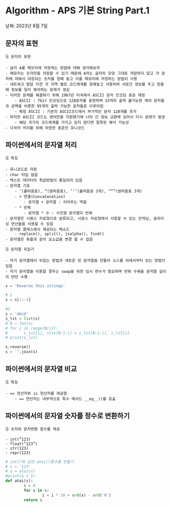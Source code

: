 # Algorithm - APS 기본 String Part.1

날짜: 2023년 8월 7일

## 문자의 표현

<aside>
	
    🗒️ 문자의 표현

    - 글자 A를 메모리에 저장하는 방법에 대해 생각해보자
    - 메모리는 숫자만을 저장할 수 있기 때문에 A라는 글자의 모양 그대로 저장하지 않고 각 문자에 대해서 대응되는 숫자를 정해 놓고 이를 메모리에 저장하는 방법이 사용
    - 네트워크 발달 이전 각 지역 별로 코드체계를 정해놓고 사용하여 서로간 정보를 주고 받을 때 정보를 달리 해석하는 문제가 생김
    - 이러한 문제를 해결하기 위해 1967년 미국에서 ASCII 문자 인코딩 표준 제정
        - ASCII : 7bit 인코딩으로 128문자를 표현하며 33개의 출력 불가능한 제어 문자들과 공백을 비롯한 95개의 출력 가능한 문자들로 이루어짐
        - 확장 ASCII : 기존의 ASCII코드에서 부가적인 문자 128개를 추가
    - 하지만 ASCII 코드는 영어만을 지원했기에 나라 간 정보 교환에 있어서 다시 문제가 발생
        - 해당 국가의 코드체계를 가지고 있지 않다면 잘못된 해석 가능성
    - 다국어 처리를 위해 마련한 표준인 유니코드
</aside>

## 파이썬에서의 문자열 처리

<aside>
	
    🗒️ 특징

    - 유니코드로 저장
    - char 타입 없음
    - 텍스트 데이터의 취급방법이 통일되어 있음
    - 문자열 기호
        - ‘(홑따옴표), “(쌍따옴표), ‘’’(홑따옴표 3개), “””(쌍따옴표 3개)
        - + 연결(Concatenation)
            - 문자열 + 문자열 : 이어주는 역할
        - * 반복
            - 문자열 * 수 : 수만큼 문자열이 반복
    - 문자열은 시퀀스 자료형으로 분류되고, 시퀀스 자료형에서 사용할 수 있는 인덱싱, 슬라이싱 연산들을 사용할 수 있음
    - 문자열 클래스에서 제공되는 메소드
        - replace(), split(), isalpha(), find()
    - 문자열은 튜플과 같이 요소값을 변경 할 수 없음
</aside>

<aside>
	
    🗒️ 문자열 뒤집기

    - 자기 문자열에서 뒤집는 방법과 새로운 빈 문자열을 만들어 소스를 뒤에서부터 읽는 방법이 있음
    - 자기 문자열을 이용할 경우는 swap을 위한 임시 변수가 필요하며 반복 수해을 문자열 길이의 반만 수행
</aside>

```python
s = 'Reverse this strings'

# 1
s = s[::-1]

#2
s = 'abcd'
s_lst = list(s)
# N = len(s)
# for i in range(N//2):
# 		s_lst[i], slst[N-1-i] = s_lst[N-1-i], s_lst[i]
# print(s_lst)

s.reverse()
s = ''.join(s)
```

## 파이썬에서의 문자열 비교

<aside>
	
    🗒️ 특징

    - == 연산자와 is 연산자를 제공함
        - == 연산자는 내부적으로 특수 메서드 __eq__()를 호출
</aside>

## 파이썬에서의 문자열 숫자를 정수로 변환하기

<aside>
	
    🗒️ 숫자와 문자변환 함수를 제공

    - int(”123)
    - float(”123”)
    - str(123)
    - repr(123)
</aside>

```python
# int()와 같은 atoi()함수를 만들기
# s = '123'
# a = atoi(s)
#print(a + 1)
def atoi(s):
		i = 0
		for x in s:
				i = i * 10 + ord(x) - ord('0')
		return i
```
